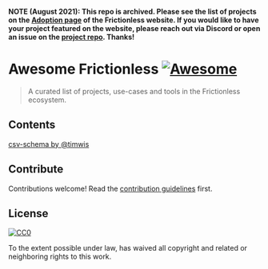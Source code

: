 **NOTE (August 2021): This repo is archived. Please see the list of projects on the [Adoption page](https://frictionlessdata.io/adoption/) of the Frictionless website. If you would like to have your project featured on the website, please reach out via Discord or open an issue on the [project repo](https://github.com/frictionlessdata/project/issues). Thanks!**


# Awesome Frictionless [![Awesome](https://awesome.re/badge.svg)](https://awesome.re)

> A curated list of projects, use-cases and tools in the Frictionless ecosystem.


## Contents
[csv-schema by @timwis](https://github.com/timwis/csv-schema)

## Contribute

Contributions welcome! Read the [contribution guidelines](contributing.md) first.


## License

[![CC0](https://mirrors.creativecommons.org/presskit/buttons/88x31/svg/cc-zero.svg)](https://creativecommons.org/publicdomain/zero/1.0)

To the extent possible under law,  has waived all copyright and
related or neighboring rights to this work.
